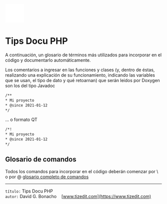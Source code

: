 ![](img/logo.png)

# Tips Docu PHP
A continuación, un glosario de términos más utilizados para incorporar en el código y documentarlo automáticamente.

Los comentarios a ingresar en las funciones y clases (y, dentro de éstas, realizando una explicación de su funcionamiento, indicando las variables que se usan, el tipo de dato y qué retoarnan) que serán leidos por Doxygen son los del tipo Javadoc 

```
/**
* Mi proyecto
* @since 2021-01-12
*/
```
... o formato QT
```
/*!
* Mi proyecto
* @since 2021-01-12
*/
```


## Glosario de comandos
Todos los comandos para incorporar en el código deberán comenzar por \ o por @
[glosario completo de comandos](https://www.doxygen.nl/manual/commands.html)


---
`título:` Tips Docu PHP \
`autor:` David G. Bonacho &nbsp;&nbsp;  [www.tizedit.com](https://www.tizedit.com)